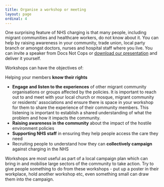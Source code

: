 ```yaml
---
title: Organise a workshop or meeting
layout: page
ordinal: 4
---
```


One surprising feature of NHS charging is that many people, including migrant communities and healthcare workers, do not know about it. You can help by raising awareness in your community, trade union, local party branch or amongst doctors, nurses and hospital staff where you live. You can invite a speaker from Docs Not Cops or [download our presentation](/campaign/resources.html) and deliver it yourself.

Workshops can have the objectives of:

Helping your members **know their rights**
 * **Engage and listen to the experiences** of other migrant community organisations or groups affected by the policies. It is important to reach out to and meet with your local church or mosque, migrant community or residents' associations and ensure there is space in your workshop for them to share the experience of their community members. This listening is important to establish a shared understanding of what the problem and how it impacts the community.
 * **Raising awareness in the community** about the impact of the hostile environment policies
 * **Supporting NHS staff** in ensuring they help people access the care they need
 * Recruiting people to understand how they can **collectively campaign** against charging in the NHS

Workshops are most useful as part of a local campaign plan which can bring in and mobilise large sectors of the community to take action. Try to give people something to do from these workshops - put up a poster in their workplace, hold another workshop etc, even something small can draw them into the campaign.
